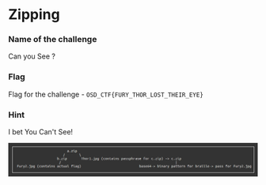 # Zipping

### Name of the challenge

Can you See ?

### Flag

Flag for the challenge - `﻿OSD_CTF{FURY_THOR_LOST_THEIR_EYE}`

### Hint

I bet You Can't See!

![Flow](Flow.png)
